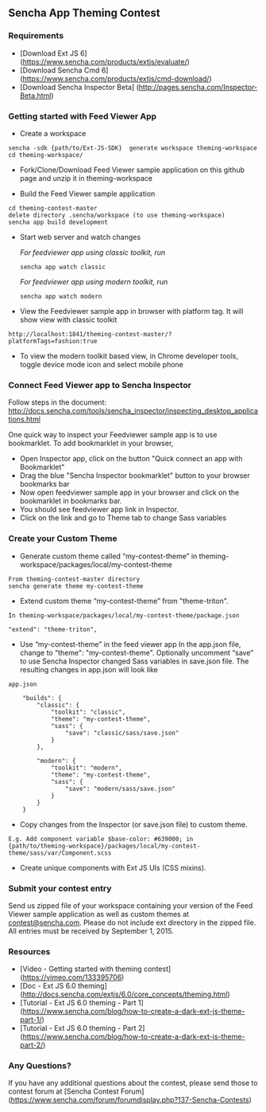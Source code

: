 ## Sencha App Theming Contest

### Requirements
* [Download Ext JS 6] (https://www.sencha.com/products/extjs/evaluate/)
* [Download Sencha Cmd 6] (https://www.sencha.com/products/extjs/cmd-download/)
* [Download Sencha Inspector Beta] (http://pages.sencha.com/Inspector-Beta.html)


### Getting started with Feed Viewer App

* Create a workspace
```
sencha -sdk {path/to/Ext-JS-SDK}  generate workspace theming-workspace
cd theming-workspace/
```
* Fork/Clone/Download Feed Viewer sample application on this github page and unzip it in theming-workspace

* Build the Feed Viewer sample application
```
cd theming-contest-master
delete directory .sencha/workspace (to use theming-workspace)
sencha app build development
```

* Start web server and watch changes

    *For feedviewer app using classic toolkit, run*
    ```
    sencha app watch classic
    ```
    *For feedviewer app using modern toolkit, run*
    ```
    sencha app watch modern
    ```

* View the Feedviewer sample app in browser with platform tag. It will show view with classic toolkit
```
http://localhost:1841/theming-contest-master/?platformTags=fashion:true
```

* To view the modern toolkit based view, in Chrome developer tools, toggle device mode icon and select mobile phone


### Connect Feed Viewer app to Sencha Inspector
Follow steps in the document:
http://docs.sencha.com/tools/sencha_inspector/inspecting_desktop_applications.html

One quick way to inspect your Feedviewer sample app is to use bookmarklet. To add bookmarklet in your browser, 
* Open Inspector app, click on the button "Quick connect an app with Bookmarklet"
* Drag the blue "Sencha Inspector bookmarklet" button to your browser bookmarks bar
* Now open feedviewer sample app in your browser and click on the bookmarklet in bookmarks bar. 
* You should see feedviewer app link in Inspector. 
* Click on the link and go to Theme tab to change Sass variables

### Create your Custom Theme

* Generate custom theme called “my-contest-theme” in theming-workspace/packages/local/my-contest-theme

```
From theming-contest-master directory
sencha generate theme my-contest-theme
```

* Extend custom theme “my-contest-theme” from "theme-triton". 
```
In theming-workspace/packages/local/my-contest-theme/package.json

"extend": "theme-triton",
```
* Use “my-contest-theme” in the feed viewer app
In the app.json file, change to "theme": "my-contest-theme". Optionally uncomment “save” to use Sencha Inspector changed Sass variables in save.json file. The resulting changes in app.json will look like
```
app.json

    "builds": {
        "classic": {
            "toolkit": "classic",
            "theme": "my-contest-theme",
            "sass": {
                "save": "classic/sass/save.json"
            }
        },

        "modern": {
            "toolkit": "modern",
            "theme": "my-contest-theme",
            "sass": {
                "save": "modern/sass/save.json"
            }
        }
    }
```
* Copy changes from the Inspector (or save.json file) to custom theme. 
```
E.g. Add component variable $base-color: #639000; in
{path/to/theming-workspace}/packages/local/my-contest-theme/sass/var/Component.scss
```
* Create unique components with Ext JS UIs (CSS mixins).

### Submit your contest entry
Send us zipped file of your workspace containing your version of the Feed Viewer sample application as well as custom themes at contest@sencha.com. Please do not include ext directory in the zipped file.  All entries must be received by September 1, 2015.


### Resources

* [Video - Getting started with theming contest] (https://vimeo.com/133395706)
* [Doc - Ext JS 6.0 theming] (http://docs.sencha.com/extjs/6.0/core_concepts/theming.html)
* [Tutorial - Ext JS 6.0 theming - Part 1] (https://www.sencha.com/blog/how-to-create-a-dark-ext-js-theme-part-1/)
* [Tutorial - Ext JS 6.0 theming - Part 2] (https://www.sencha.com/blog/how-to-create-a-dark-ext-js-theme-part-2/)

### Any Questions?
If you have any additional questions about the contest, please send those to contest forum at  [Sencha Contest Forum] (https://www.sencha.com/forum/forumdisplay.php?137-Sencha-Contests) 
